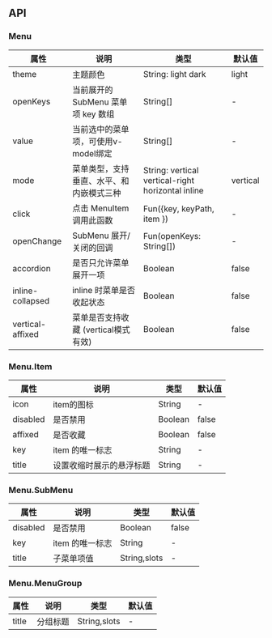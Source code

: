 ## API

### Menu 

| 属性             | 说明                                     | 类型                                              | 默认值   |
|------------------|------------------------------------------|---------------------------------------------------|----------|
| theme            | 主题颜色                                 | String: light dark                                | light    |
| openKeys         | 当前展开的 SubMenu 菜单项 key 数组       | String[]                                          | -        |
| value            | 当前选中的菜单项，可使用v-model绑定      | String[]                                          | -        |
| mode             | 菜单类型，支持垂直、水平、和内嵌模式三种 | String: vertical vertical-right horizontal inline | vertical |
| click            | 点击 MenuItem 调用此函数                 | Fun({key, keyPath, item })                        | -        |
| openChange       | SubMenu 展开/关闭的回调                  | Fun(openKeys: String[])                           | -        |
| accordion        | 是否只允许菜单展开一项                   | Boolean                                           | false    |
| inline-collapsed | inline 时菜单是否收起状态                | Boolean                                           | false    |
| vertical-affixed | 菜单是否支持收藏 (vertical模式有效)      | Boolean                                           | false    |

### Menu.Item

| 属性     | 说明                     | 类型    | 默认值 |
|----------|--------------------------|---------|--------|
| icon     | item的图标               | String  | -      |
| disabled | 是否禁用                 | Boolean | false  |
| affixed  | 是否收藏                 | Boolean | false  |
| key      | item 的唯一标志          | String  | -      |
| title    | 设置收缩时展示的悬浮标题 | String  | -      |
 
### Menu.SubMenu

| 属性     | 说明            | 类型         | 默认值 |
|----------|-----------------|--------------|--------|
| disabled | 是否禁用        | Boolean      | false  |
| key      | item 的唯一标志 | String       | -      |
| title    | 子菜单项值      | String,slots | -      |

### Menu.MenuGroup

| 属性  | 说明     | 类型         | 默认值 |
|-------|----------|--------------|--------|
| title | 分组标题 | String,slots | -      |